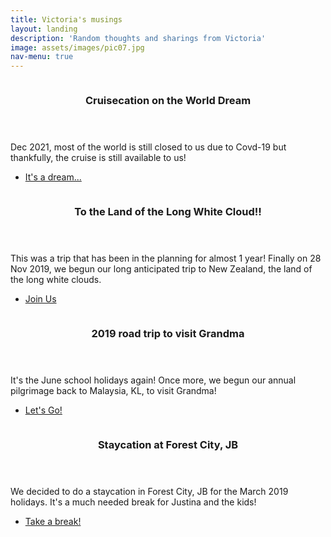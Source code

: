 ```yaml
---
title: Victoria's musings
layout: landing
description: 'Random thoughts and sharings from Victoria'
image: assets/images/pic07.jpg
nav-menu: true
---
```


<!-- Main -->
<div id="main">
<!-- Two -->
<section id="two" class="spotlights">
<section>
	<a href="generic.html" class="image">
		<img src="{% link assets/images/20211201-dream-cruise-1.jpg %}" alt="" data-position="top center" />
	</a>
	<div class="content">
		<div class="inner">
			<header class="major">
				<h3>Cruisecation on the World Dream</h3>
			</header>
			<p>Dec 2021, most of the world is still closed to us due to Covd-19 but thankfully, the cruise is still available to us!</p>
			<ul class="actions">
				<li><a href="/travels/cruisecation-on-the-world-dream.html" class="button">It's a dream...</a></li>
			</ul>
		</div>
	</div>
</section>
	<section>
		<a href="generic.html" class="image">
			<img src="{% link assets/images/201911-nz-1.jpg %}" alt="" data-position="center center" />
		</a>
		<div class="content">
			<div class="inner">
				<header class="major">
					<h3>To the Land of the Long White Cloud!!</h3>
				</header>
				<p>This was a trip that has been in the planning for almost 1 year! Finally on 28 Nov 2019, we begun our long anticipated trip to New Zealand, the land of the long white clouds.</p>
				<ul class="actions">
					<li><a href="generic.html" class="button">Join Us</a></li>
				</ul>
			</div>
		</div>
	</section>
	<section>
		<a href="generic.html" class="image">
			<img src="{% link assets/images/201906-kl-1.jpg %}" alt="" data-position="top center" />
		</a>
		<div class="content">
			<div class="inner">
				<header class="major">
					<h3>2019 road trip to visit Grandma</h3>
				</header>
				<p>It's the June school holidays again! Once more, we begun our annual pilgrimage back to Malaysia, KL, to visit Grandma!</p>
				<ul class="actions">
					<li><a href="generic.html" class="button">Let's Go!</a></li>
				</ul>
			</div>
		</div>
	</section>
	<section>
		<a href="generic.html" class="image">
			<img src="{% link assets/images/201903-jb-forestcity-1.jpg %}" alt="" data-position="25% 25%" />
		</a>
		<div class="content">
			<div class="inner">
				<header class="major">
					<h3>Staycation at Forest City, JB</h3>
				</header>
				<p>We decided to do a staycation in Forest City, JB for the March 2019 holidays. It's a much needed break for Justina and the kids!</p>
				<ul class="actions">
					<li><a href="generic.html" class="button">Take a break!</a></li>
				</ul>
			</div>
		</div>
	</section>
</section>
</div>
